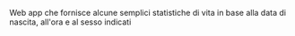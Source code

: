 Web app che fornisce alcune semplici statistiche di vita in base alla data di nascita, all'ora e al sesso indicati

